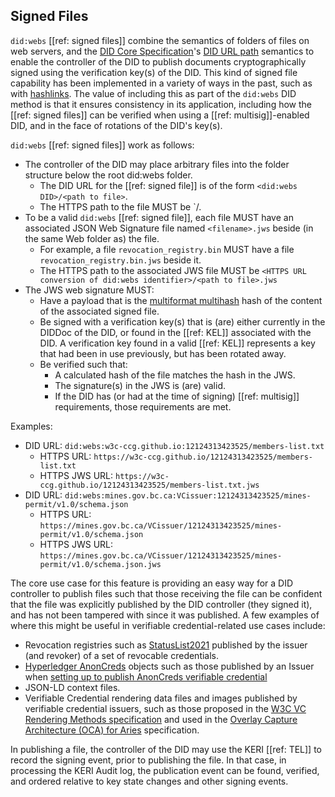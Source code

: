 ## Signed Files

`did:webs` [[ref: signed files]] combine the semantics of folders of files on
web servers, and the [DID Core Specification]'s [DID URL path] semantics to
enable the controller of the DID to publish documents cryptographically signed
using the verification key(s) of the DID. This kind of signed file capability
has been implemented in a variety of ways in the past, such as with [hashlinks].
The value of including this as part of the `did:webs` DID method is that it
ensures consistency in its application, including how the [[ref: signed files]]
can be verified when using a [[ref: multisig]]-enabled DID, and in the face of
rotations of the DID's key(s).

[DID Core Specification]: https://www.w3.org/TR/did-core/
[DID URL path]: https://www.w3.org/TR/did-core/#path
[hashlinks]: https://datatracker.ietf.org/doc/html/draft-sporny-hashlink

`did:webs` [[ref: signed files]] work as follows:

- The controller of the DID may place arbitrary files into the folder structure
  below the root did:webs folder.
  - The DID URL for the [[ref: signed file]] is of the form `<did:webs DID>/<path
  to file>`.
  - The HTTPS path to the file MUST be `<HTTPS URL conversion of did:webs
  identifier>/<path to file>.
- To be a valid `did:webs` [[ref: signed file]], each file MUST have an
  associated JSON Web Signature file named `<filename>.jws` beside (in the same Web folder as) the file.
  - For example, a file `revocation_registry.bin` MUST have a file
    `revocation_registry.bin.jws` beside it.
  - The HTTPS path to the associated JWS file MUST be `<HTTPS URL conversion of
  did:webs identifier>/<path to file>.jws`
- The JWS web signature MUST:
  - Have a payload that is the [multiformat multihash] hash of the content of the associated signed file.
  - Be signed with a verification key(s) that is (are) either currently in the DIDDoc
    of the DID, or found in the [[ref: KEL]] associated with the DID. A verification
    key found in a valid [[ref: KEL]] represents a key that had been in use previously,
    but has been rotated away.
  - Be verified such that:
    - A calculated hash of the file matches the hash in the JWS.
    - The signature(s) in the JWS is (are) valid.
    - If the DID has (or had at the time of signing) [[ref: multisig]]
      requirements, those requirements are met.

[multiformat multihash]: https://github.com/multiformats/multihash

Examples:

- DID URL: `did:webs:w3c-ccg.github.io:12124313423525/members-list.txt`
  - HTTPS URL: `https://w3c-ccg.github.io/12124313423525/members-list.txt`
  - HTTPS JWS URL: `https://w3c-ccg.github.io/12124313423525/members-list.txt.jws`
- DID URL: `did:webs:mines.gov.bc.ca:VCissuer:12124313423525/mines-permit/v1.0/schema.json`
  - HTTPS URL: `https://mines.gov.bc.ca/VCissuer/12124313423525/mines-permit/v1.0/schema.json`
  - HTTPS JWS URL: `https://mines.gov.bc.ca/VCissuer/12124313423525/mines-permit/v1.0/schema.json.jws`

The core use case for this feature is providing an easy way for a DID controller
to publish files such that those receiving the file can be confident that the
file was explicitly published by the DID controller (they signed it), and has
not been tampered with since it was published. A few examples of where this
might be useful in verifiable credential-related use cases include:

- Revocation registries such as [StatusList2021] published by the issuer (and
  revoker) of a set of revocable credentials.
- [Hyperledger AnonCreds] objects such as those published by an Issuer when [setting up to publish AnonCreds verifiable credential]
- JSON-LD context files.
- Verifiable Credential rendering data files and images published by verifiable
  credential issuers, such as those proposed in the [W3C VC Rendering Methods
  specification] and used in the [Overlay Capture Architecture (OCA) for Aries]
  specification.

In publishing a file, the controller of the DID may use the KERI [[ref: TEL]] to
record the signing event, prior to publishing the file. In that case, in
processing the KERI Audit log, the publication event can be found, verified, and
ordered relative to key state changes and other signing events.

[StatusList2021]: https://w3c.github.io/vc-status-list-2021/
[Hyperledger AnonCreds]: https://www.hyperledger.org/projects/anoncreds
[setting up to publish AnonCreds verifiable credential]: https://hyperledger.github.io/anoncreds-spec/#anoncreds-setup-data-flow
[W3C VC Rendering Methods specification]: https://w3c-ccg.github.io/vc-render-method/
[Overlay Capture Architecture (OCA) for Aries]: https://github.com/hyperledger/aries-rfcs/blob/main/features/0755-oca-for-aries/README.md
